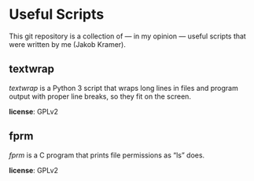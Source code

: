# Useful Scripts
This git repository is a collection of — in my opinion — useful scripts that
were written by me (Jakob Kramer).

## textwrap
*textwrap* is a Python 3 script that wraps long lines in files and program
output with proper line breaks, so they fit on the screen.

**license**: GPLv2

## fprm
*fprm* is a C program that prints file permissions as “ls” does.

**license**: GPLv2
